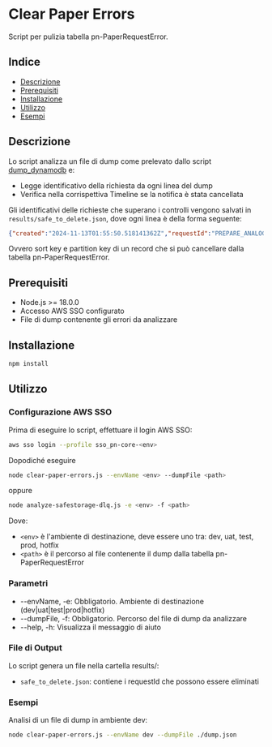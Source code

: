 # Clear Paper Errors

Script per pulizia tabella pn-PaperRequestError.

## Indice

* [Descrizione](#descrizione)
* [Prerequisiti](#prerequisiti)
* [Installazione](#installazione)
* [Utilizzo](#utilizzo)
* [Esempi](#esempi)

## Descrizione

Lo script analizza un file di dump come prelevato dallo script [dump_dynamodb](https://github.com/pagopa/pn-troubleshooting/tree/main/dump_dynamodb) e:
- Legge identificativo della richiesta da ogni linea del dump
- Verifica nella corrispettiva Timeline se la notifica è stata cancellata

Gli identificativi delle richieste che superano i controlli vengono salvati in `results/safe_to_delete.json`, dove ogni linea è della forma seguente:

```json
{"created":"2024-11-13T01:55:50.518141362Z","requestId":"PREPARE_ANALOG_DOMICILE.IUN_UZKJ-NGJK-GDPD-202411-H-1.RECINDEX_0.ATTEMPT_0"}
```
Ovvero sort key e partition key di un record che si può cancellare dalla tabella pn-PaperRequestError.

## Prerequisiti

- Node.js >= 18.0.0
- Accesso AWS SSO configurato
- File di dump contenente gli errori da analizzare

## Installazione

```bash
npm install
```

## Utilizzo

### Configurazione AWS SSO

Prima di eseguire lo script, effettuare il login AWS SSO:
```bash
aws sso login --profile sso_pn-core-<env>
```
Dopodiché eseguire
```bash
node clear-paper-errors.js --envName <env> --dumpFile <path>
```
oppure
```bash
node analyze-safestorage-dlq.js -e <env> -f <path>
```
Dove:

- `<env>` è l'ambiente di destinazione, deve essere uno tra: dev, uat, test, prod, hotfix
- `<path>` è il percorso al file contenente il dump dalla tabella pn-PaperRequestError 

### Parametri

- --envName, -e: Obbligatorio. Ambiente di destinazione (dev|uat|test|prod|hotfix)
- --dumpFile, -f: Obbligatorio. Percorso del file di dump da analizzare
- --help, -h: Visualizza il messaggio di aiuto

### File di Output

Lo script genera un file nella cartella results/:

- `safe_to_delete.json`: contiene i requestId che possono essere eliminati

### Esempi

Analisi di un file di dump in ambiente dev:
```bash
node clear-paper-errors.js --envName dev --dumpFile ./dump.json
```